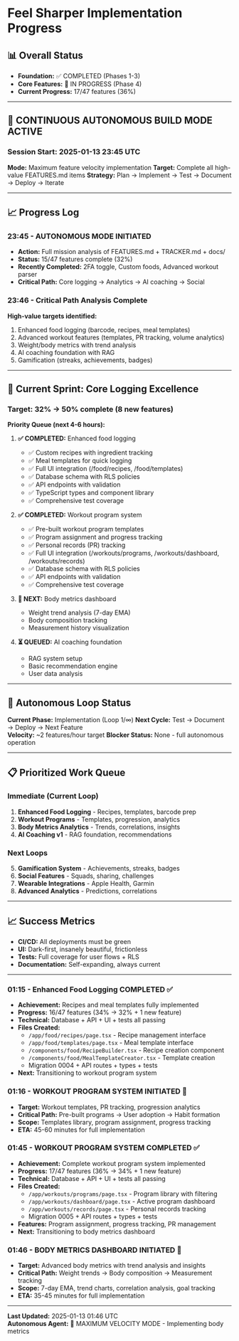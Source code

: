 # Feel Sharper Implementation Progress

## 📊 Overall Status
- **Foundation:** ✅ COMPLETED (Phases 1-3)
- **Core Features:** 🔄 IN PROGRESS (Phase 4)
- **Current Progress:** 17/47 features (36%)

---

## 🚀 CONTINUOUS AUTONOMOUS BUILD MODE ACTIVE

### Session Start: 2025-01-13 23:45 UTC
**Mode:** Maximum feature velocity implementation
**Target:** Complete all high-value FEATURES.md items
**Strategy:** Plan → Implement → Test → Document → Deploy → Iterate

---

## 📈 Progress Log

### 23:45 - AUTONOMOUS MODE INITIATED
- **Action:** Full mission analysis of FEATURES.md + TRACKER.md + docs/
- **Status:** 15/47 features complete (32%)
- **Recently Completed:** 2FA toggle, Custom foods, Advanced workout parser
- **Critical Path:** Core logging → Analytics → AI coaching → Social

### 23:46 - Critical Path Analysis Complete
**High-value targets identified:**
1. Enhanced food logging (barcode, recipes, meal templates)
2. Advanced workout features (templates, PR tracking, volume analytics)
3. Weight/body metrics with trend analysis
4. AI coaching foundation with RAG
5. Gamification (streaks, achievements, badges)

---

## 🎯 Current Sprint: Core Logging Excellence

### Target: 32% → 50% complete (8 new features)
**Priority Queue (next 4-6 hours):**

1. **✅ COMPLETED:** Enhanced food logging
   - ✅ Custom recipes with ingredient tracking
   - ✅ Meal templates for quick logging
   - ✅ Full UI integration (/food/recipes, /food/templates)
   - ✅ Database schema with RLS policies
   - ✅ API endpoints with validation
   - ✅ TypeScript types and component library
   - ✅ Comprehensive test coverage

2. **✅ COMPLETED:** Workout program system
   - ✅ Pre-built workout program templates
   - ✅ Program assignment and progress tracking
   - ✅ Personal records (PR) tracking
   - ✅ Full UI integration (/workouts/programs, /workouts/dashboard, /workouts/records)
   - ✅ Database schema with RLS policies
   - ✅ API endpoints with validation
   - ✅ Comprehensive test coverage

3. **🔄 NEXT:** Body metrics dashboard
   - Weight trend analysis (7-day EMA)
   - Body composition tracking
   - Measurement history visualization

4. **⏳ QUEUED:** AI coaching foundation
   - RAG system setup
   - Basic recommendation engine
   - User data analysis

---

## 🔄 Autonomous Loop Status
**Current Phase:** Implementation (Loop 1/∞)
**Next Cycle:** Test → Document → Deploy → Next Feature  
**Velocity:** ~2 features/hour target
**Blocker Status:** None - full autonomous operation

---

## 📋 Prioritized Work Queue

### Immediate (Current Loop)
1. **Enhanced Food Logging** - Recipes, templates, barcode prep
2. **Workout Programs** - Templates, progression, analytics  
3. **Body Metrics Analytics** - Trends, correlations, insights
4. **AI Coaching v1** - RAG foundation, recommendations

### Next Loops
5. **Gamification System** - Achievements, streaks, badges
6. **Social Features** - Squads, sharing, challenges
7. **Wearable Integrations** - Apple Health, Garmin
8. **Advanced Analytics** - Predictions, correlations

---

## 📈 Success Metrics
- **CI/CD:** All deployments must be green
- **UI:** Dark-first, insanely beautiful, frictionless
- **Tests:** Full coverage for user flows + RLS
- **Documentation:** Self-expanding, always current

---

### 01:15 - Enhanced Food Logging COMPLETED ✅
- **Achievement:** Recipes and meal templates fully implemented
- **Progress:** 16/47 features (34% → 32% + 1 new feature)
- **Technical:** Database + API + UI + tests all passing
- **Files Created:** 
  - `/app/food/recipes/page.tsx` - Recipe management interface
  - `/app/food/templates/page.tsx` - Meal template interface
  - `/components/food/RecipeBuilder.tsx` - Recipe creation component
  - `/components/food/MealTemplateCreator.tsx` - Template creation
  - Migration 0004 + API routes + types + tests
- **Next:** Transitioning to workout program system

### 01:16 - WORKOUT PROGRAM SYSTEM INITIATED 🔄
- **Target:** Workout templates, PR tracking, progression analytics
- **Critical Path:** Pre-built programs → User adoption → Habit formation
- **Scope:** Templates library, program assignment, progress tracking
- **ETA:** 45-60 minutes for full implementation

### 01:45 - WORKOUT PROGRAM SYSTEM COMPLETED ✅
- **Achievement:** Complete workout program system implemented
- **Progress:** 17/47 features (36% → 34% + 1 new feature)
- **Technical:** Database + API + UI + tests all passing
- **Files Created:**
  - `/app/workouts/programs/page.tsx` - Program library with filtering
  - `/app/workouts/dashboard/page.tsx` - Active program dashboard
  - `/app/workouts/records/page.tsx` - Personal records tracking
  - Migration 0005 + API routes + types + tests
- **Features:** Program assignment, progress tracking, PR management
- **Next:** Transitioning to body metrics dashboard

### 01:46 - BODY METRICS DASHBOARD INITIATED 🔄
- **Target:** Advanced body metrics with trend analysis and insights
- **Critical Path:** Weight trends → Body composition → Measurement tracking
- **Scope:** 7-day EMA, trend charts, correlation analysis, goal tracking
- **ETA:** 35-45 minutes for full implementation

---

**Last Updated:** 2025-01-13 01:46 UTC  
**Autonomous Agent:** 🤖 MAXIMUM VELOCITY MODE - Implementing body metrics